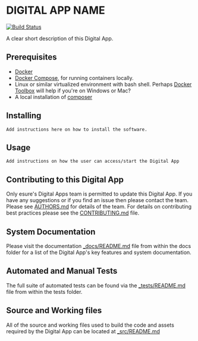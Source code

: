 # DIGITAL APP NAME

[![Build Status](https://travis-ci.org/h5bp/html5-boilerplate.svg)](https://travis-ci.org/h5bp/html5-boilerplate)

A clear short description of this Digital App.

## Prerequisites
- [Docker](https://docker.com)
- [Docker Compose](https://docs.docker.com/compose/), for running containers locally.
- Linux or similar virtualized environment with bash shell. Perhaps [Docker Toolbox](https://docs.docker.com/toolbox/overview/) will help if you're on Windows or Mac?
- A local installation of [composer](http://getcomposer.org/)


## Installing
```
Add instructions here on how to install the software.
```

## Usage
```
Add instructions on how the user can access/start the Digital App
```

## Contributing to this Digital App
Only esure's Digital Apps team is permitted to update this Digital App. If you have any suggestions or if you find an issue then please contact the team. Please see [AUTHORS.md](AUTHORS.md) for details of the team.
For details on contributing best practices please see the [CONTRIBUTING.md](CONTRIBUTING.md) file.


## System Documentation
Please visit the documentation [_docs/README.md](_docs/README.md) file from within the docs folder for a list of the Digital App's key features and system documentation.


## Automated and Manual Tests
The full suite of automated tests can be found via the [_tests/README.md](_tests/README.md) file from within the tests folder.

## Source and Working files
All of the source and working files used to build the code and assets required by the Digital App can be located at [_src/README.md](_src/README.md)
